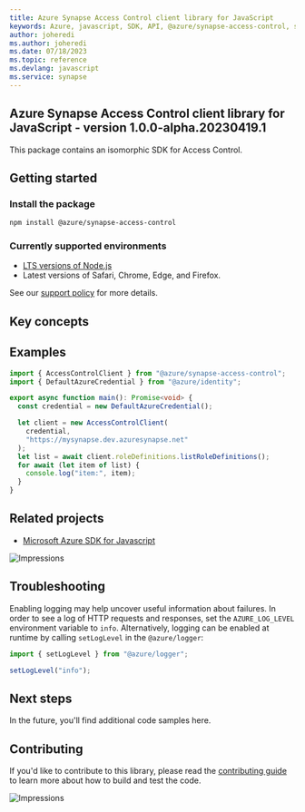 ```yaml
---
title: Azure Synapse Access Control client library for JavaScript
keywords: Azure, javascript, SDK, API, @azure/synapse-access-control, synapse
author: joheredi
ms.author: joheredi
ms.date: 07/18/2023
ms.topic: reference
ms.devlang: javascript
ms.service: synapse
---
```

## Azure Synapse Access Control client library for JavaScript - version 1.0.0-alpha.20230419.1 


This package contains an isomorphic SDK for Access Control.

## Getting started

### Install the package

```bash
npm install @azure/synapse-access-control
```

### Currently supported environments

- [LTS versions of Node.js](https://github.com/nodejs/release#release-schedule)
- Latest versions of Safari, Chrome, Edge, and Firefox.

See our [support policy](https://github.com/Azure/azure-sdk-for-js/blob/main/SUPPORT.md) for more details.

## Key concepts

## Examples

```ts
import { AccessControlClient } from "@azure/synapse-access-control";
import { DefaultAzureCredential } from "@azure/identity";

export async function main(): Promise<void> {
  const credential = new DefaultAzureCredential();

  let client = new AccessControlClient(
    credential,
    "https://mysynapse.dev.azuresynapse.net"
  );
  let list = await client.roleDefinitions.listRoleDefinitions();
  for await (let item of list) {
    console.log("item:", item);
  }
}
```

## Related projects

- [Microsoft Azure SDK for Javascript](https://github.com/Azure/azure-sdk-for-js)

![Impressions](https://azure-sdk-impressions.azurewebsites.net/api/impressions/azure-sdk-for-js%2Fsdk%2Fcdn%2Farm-cdn%2FREADME.png)

## Troubleshooting

Enabling logging may help uncover useful information about failures. In order to see a log of HTTP requests and responses, set the `AZURE_LOG_LEVEL` environment variable to `info`. Alternatively, logging can be enabled at runtime by calling `setLogLevel` in the `@azure/logger`:

```javascript
import { setLogLevel } from "@azure/logger";

setLogLevel("info");
```

## Next steps

In the future, you'll find additional code samples here.

## Contributing

If you'd like to contribute to this library, please read the [contributing guide](https://github.com/Azure/azure-sdk-for-js/blob/main/CONTRIBUTING.md) to learn more about how to build and test the code.

![Impressions](https://azure-sdk-impressions.azurewebsites.net/api/impressions/azure-sdk-for-js%2Fsdk%2Fkeyvault%2Fkeyvault-keys%2FREADME.png)


